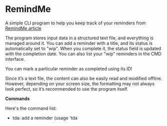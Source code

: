 # RemindMe

A simple CLI program to help you keep track of your reminders from [RemindMe article](https://devcyside.github.io/articles/article_RemindMe.html)

The program stores input data in a structured text file, and everything is managed around it. You can add a reminder with a title, and its status is automatically set to "wip". When you complete it, the status field is updated with the completion date. You can also list your "wip" reminders in the CMD interface. 

You can mark a particular reminder as completed using its ID!

Since it’s a text file, the content can also be easily read and modified offline. However, depending on your screen size, the formatting may not always look perfect, so it’s recommended to use the program itself.

**Commands**

Here's the command list:

- tda: add a reminder (usage 'tda <title>: <reminder>')

- tdd: mark a reminder as completed (usage 'tdd <ID>')

- tdl: list of NOT completed reminder/s

- tdq: quit the program

- hel: print helper
